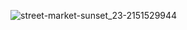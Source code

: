 
![street-market-sunset_23-2151529944](https://github.com/user-attachments/assets/fdbbc584-e3be-4612-a1b4-91565fdfc737)
